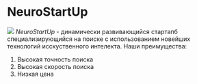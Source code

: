 # NeuroStartUp
![](https://netology-code.github.io/git-homeworks/introduction/assets/logo.pnd)
*NeuroStartUp* - динамически развивающийся стартапб специализирующийся на поиске с использованием новейших технологий исскуственного интелекта.
Наши преимущества:
1. Высокая точность поиска
2. Высокая скорость поиска
3. Низкая цена
